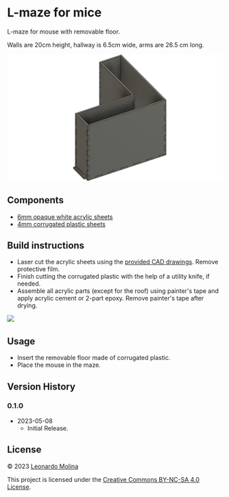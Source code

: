 # L-maze for mice

L-maze for mouse with removable floor.

Walls are 20cm height, hallway is 6.5cm wide, arms are 26.5 cm long.

![](media/l-maze.png)

## Components
- [6mm opaque white acrylic sheets](https://www.polymershapes.com/product/acrylic/)
- [4mm corrugated plastic sheets](https://www.polymershapes.com/product/polypropylene-twinwall-corrugated-plastic/)

## Build instructions
- Laser cut the acrylic sheets using the [provided CAD drawings](CAD). Remove protective film.
- Finish cutting the corrugated plastic with the help of a utility knife, if needed.
- Assemble all acrylic parts (except for the roof) using painter's tape and apply acrylic cement or 2-part epoxy. Remove painter's tape after drying.

![](media/assembly.png)

## Usage
- Insert the removable floor made of corrugated plastic.
- Place the mouse in the maze.

## Version History
### 0.1.0
* 2023-05-08
  - Initial Release.

## License
© 2023 [Leonardo Molina][Leonardo Molina]

This project is licensed under the [Creative Commons BY-NC-SA 4.0 License](https://creativecommons.org/licenses/by-nc-sa/4.0/).

[Leonardo Molina]: https://github.com/leomol
[LICENSE.md]: LICENSE.md